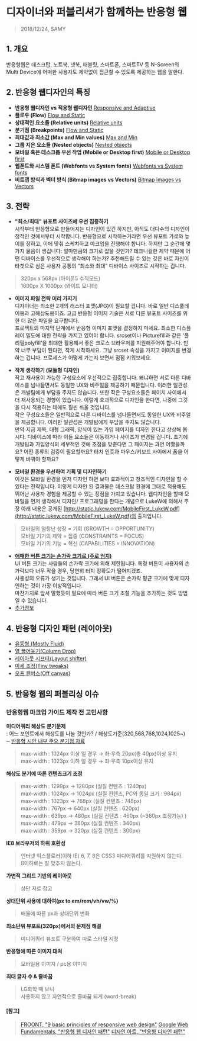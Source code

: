 # 디자이너와 퍼블리셔가 함께하는 반응형 웹
> 2018/12/24, SAMY
## 1. 개요
반응형웹은 데스크탑, 노트북, 넷북, 태블릿, 스마트폰, 스마트TV 등 N-Screen의 Multi Device에 어떠한 사용자도 제약없이 접근할 수 있도록 제공하는 웹을 말한다.

## 2. 반응형 웹디자인의 특징
- **반응형 웹디자인 vs 적응형 웹디자인** [Responsive and Adaptive](./img/responsive01.jpg)  
- **플로우 (Flow)** [Flow and Static](./img/responsive02.jpg)  
- **상대적인 요소들 (Relative units)** [Relative units](./img/responsive04.jpg)  
- **분기점 (Breakpoints)** [Flow and Static](./img/responsive06.jpg)  
- **최대값과 최소값 (Max and Min values)** [Max and Min](./img/responsive05.jpg)  
- **그룹 지은 요소들 (Nested objects)** [Nested objects](./img/responsive06.jpg)  
- **모바일 혹은 데스크톱 우선 작업 (Mobile or Desktop first)** [Mobile or Desktop first](./img/responsive07.jpg)  
- **웹폰트와 시스템 폰트 (Webfonts vs System fonts)** [Webfonts vs System fonts](./img/responsive08.jpg)  
- **비트맵 방식과 벡터 방식 (Bitmap images vs Vectors)** [Bitmap images vs Vectors](./img/responsive09.jpg)  

## 3. 전략
+ **"최소/최대" 뷰포트 사이즈에 우선 집중하기**  
시작부터 반응형으로 만들어지는 디자인이 있긴 하지만, 아직도 대다수의 디자인이 정적인 것에서부터 시작합니다. 반응형으로 시작하는거라면 우선 뷰포트 가로와 높이를 정하고, 이에 맞춰 스케치하고 마크업을 진행해야 합니다. 
하지만 그 순간에 몇 가지 물음이 생깁니다: 얼마만큼의 크기로 잡을 것인가? 테크니컬한 제약 때문에 어떤 디바이스를 우선적으로 생각해야 하는가?
추천해드릴 수 있는 것은 바로 자신이 타겟으로 삼은 사용자 공통의 “최소와 최대” 디바이스 사이즈로 시작하는 겁니다.
> 320px x 568px (아이폰5 수직모드)  
> 1600px X 1000px (와이드 모니터)

+ **이미지 파일 전략 미리 가지기**  
디자이너는 최소한 2개의 래스터 포맷(JPG)이 필요할 겁니다. 바로  일반 디스플레이용과 고해상도용이죠. 고급 반응형 이미지 기술은 서로 다른 뷰포트 사이즈를 위한 더 많은 파일을 요구합니다.  
프로젝트의 마지막 단계에서 반응형 이미지 포맷을 결정하지 마세요. 최소한 디스플레이 밀도에 대한 전략을 가지고 있어야 합니다. srcset이나 Picturefill과 같은 '폴리필polyfill'을 최대한 활용해서 좋은 크로스 브라우저를 지원해주어야 합니다. 만약 너무 부담이 된다면, 작게 시작하세요. 그냥 srcset 속성을 가지고 이미지를 변경하는 겁니다. 프로세스가 어떻게 가는지 보면서 점점 키워보세요.

+ **작게 생각하기 (모듈형 디자인)**  
작고 재사용이 가능한 구성요소에 우선적으로 집중합니다. 왜냐하면 서로 다른 디바이스를 넘나들면서도 동일한 UX와 비주얼을 제공하기 때문입니다. 이러한 일관성은 개발팀에게 부담을 주지도 않습니다. 또한 작은 구성요소들은 페이지 사이에서 더 재사용되는 경향이 있습니다. 이렇게 효과적으로 디자인을 한다면, 나중에 그것을 다시 적용하는 데에도 훨씬 쉬울 것입니다.  
작은 구성요소들은 일반적으로 다른 디바이스를 넘나들면서도 동일한 UX와 비주얼을 제공합니다. 이러한 일관성은 개발팀에게 부담을 주지도 않습니다.  
만약 지금 제목, 대형 그래픽, 양식이 있는 가입 페이지를 디자인 한다고 상상해 봅시다. 디바이스에 따라 이들 요소들은 이동하거나 사이즈가 변경될 겁니다. 초기에 개발팀과 가입양식의 세부적인 것에 초점을 맞춘다면 그 페이지는 과연 어땠을까요? 어떤 종류의 검증이 필요할까요? 터치 인풋과 마우스/키보드 사이에서 폼을 어떻게 바꿔야 할까요?
  
+ **모바일 환경을 우선하여 기획 및 디자인하기**  
이것은 모바일 환경을 먼저 디자인 하면 보다 효과적이고 창조적인 디자인을 할 수 있다는 전략입니다.
이렇게 디자인 된 결과물은 데스크탑 환경에 그대로 적용해도 뛰어난 사용자 경험을 제공할 수 있는 장점을 가지고 있습니다.
웹디자인을 할때 모바일을 먼저 생각해서 디자인/ 프로그래밍을 한다는 개념으로 LukeW에 의해서 주장 아래 내용은 공개된 [http://static.lukew.com/MobileFirst_LukeW.pdf](http://static.lukew.com/MobileFirst_LukeW.pdf)의 출처입니다.
> 모바일의 엄청난 성장 = 기회 (GROWTH = OPPORTUNITY)  
> 모바일 기기의 제약 = 집중 (CONSTRAINTS = FOCUS)  
> 모바일 기기의 기능 = 혁신 (CAPABILITIES = INNOVATION)  

+ **[애매한 버튼 크기는 손가락 크기로 (주로 엄지)](http://yoon-talk.tistory.com/695)**  
UI 버튼 크기는 사람들의 손가락 크기에 의해 제한됩니다. 특정 버튼이 사용자의 손가락보다 너무 작을 경우, 당연히 터치 정확도가 떨어지겠죠.  
사용성의 오류가 생기는 것입니다. 그래서 UI 버튼은 손가락 평균 크기에 맞게 디자인하는 것이 가장 이상적입니다.  
마찬가지로 앞서 말했듯이 필요에 따라 버튼 크기 조절 기능을 추가하는 것도 방법일 수 있습니다.  
+ [추가정보](https://brunch.co.kr/@chulhochoiucj0/8)  

## 4. 반응형 디자인 패턴 (레이아웃)
+ [유동형 (Mostly Fluid)](https://googlesamples.github.io/web-fundamentals/fundamentals/design-and-ux/responsive/mostly-fluid.html)  
+ [열 끌어놓기(Column Drop)](https://googlesamples.github.io/web-fundamentals/fundamentals/design-and-ux/responsive/column-drop.html)  
+ [레이아웃 시프터(Layout shifter)](https://googlesamples.github.io/web-fundamentals/fundamentals/design-and-ux/responsive/layout-shifter.html)  
+ [미세 조정(Tiny tweaks)](https://googlesamples.github.io/web-fundamentals/fundamentals/design-and-ux/responsive/tiny-tweaks.html)  
+ [오프 캔버스(Off canvas)](https://googlesamples.github.io/web-fundamentals/fundamentals/design-and-ux/responsive/off-canvas.html)  

## 5. 반응형 웹의 퍼블리싱 이슈
### 반응형웹 마크업 가이드 제작 전 고민사항
**미디어쿼리 해상도 분기문제**  
: 어느 포인트에서 해상도를 나눌 것인가? / 해상도기준(320,568,768,1024,1025~)  
─ [반응형 시안 내부 주요 분기점 자료](./img/rw_guideline.jpg)  
> max-width : 1024px 이상 일 경우 → 좌·우측 20px(총 40px)이상 유지  
> max-width : 1023px 이하 일 경우 → 좌·우측 10px이상 유지  

**해상도 분기에 따른 컨텐츠크기 조정**  
> max-width : 1299px → 1280px (실질 컨텐츠 : 1240px)  
> max-width : 1024px → 1024px (실질 컨텐츠, PC와 동일 크기 : 984px)  
> max-width : 1023px → 768px (실질 컨텐츠 : 748px)  
> max-width : 767px → 640px (실질 컨텐츠 : 620px)  
> max-width : 639px → 480px (실질 컨텐츠 : 460px (~360px 조정가능) )  
> max-width : 479px → 360px (실질 컨텐츠 : 340px)  
> max-width : 359px → 320px (실질 컨텐츠 : 300px)

**IE8 브라우저의 하위 호환성**  
> 인터넷 익스플로러(이하 IE) 6, 7, 8은 CSS3 미디어쿼리를 지원하지 않는다.  
> 8이하로는 잘 맞추지 않는다.    

**가변적 그리드 기반의 레이아웃**  
> 상단 자료 참고    

**상대단위 사용에 대하여(px to em/rem/vh/vw/%)**  
> 배율에 따른 px과 상대단위 변화    

**최소단위 뷰포트(320px)에서의 문제점 해결**  
> 미디어쿼리 뷰포트 구분하여 따로 스타일 지정    

**반응형에 따른 이미지 대처**  
> 모바일용 이미지 / pc용 이미지    

**최대 글자 수 & 줄바꿈**  
> LG화학 때 보니 <br> 사용하지 않고 자연적으로 줄바꿈 되게 (word-break)



#### [참고]
> [FROONT, "9 basic principles of responsive web design"](http://blog.froont.com/9-basic-principles-of-responsive-web-design/)
> [Google Web Fundamentals, "반응형 웹 디자인 패턴"](https://developers.google.com/web/fundamentals/design-and-ux/responsive/patterns?hl=ko)
> [디자인 아트, "반응형 디자인 패턴"](https://m.blog.naver.com/dartplus/221202644512)
